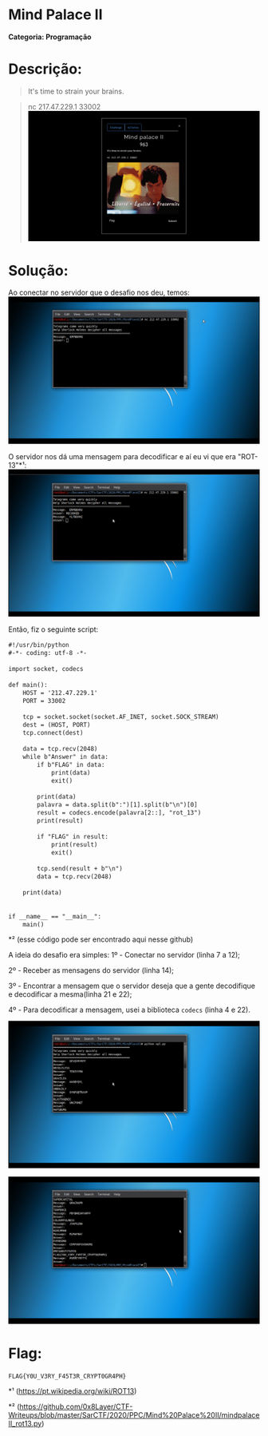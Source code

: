# Mind Palace II

**Categoria: Programação**

# Descrição:
>It's time to strain your brains.

>nc 217.47.229.1 33002
![MindPalaceII - Chall](palaceII_chall.png)

# Solução:
Ao conectar no servidor que o desafio nos deu, temos:
![MindPalaceII - Servidor](mindpalaceII_1.png)

O servidor nos dá uma mensagem para decodificar e aí eu vi que era "ROT-13"*¹:
![MindPalaceII - ServidorRot13](mindpalaceII_2.png)

Então, fiz o seguinte script:

```
#!/usr/bin/python
#-*- coding: utf-8 -*-

import socket, codecs

def main():
	HOST = '212.47.229.1'
	PORT = 33002

	tcp = socket.socket(socket.AF_INET, socket.SOCK_STREAM)
	dest = (HOST, PORT)
	tcp.connect(dest)

	data = tcp.recv(2048)
	while b"Answer" in data:
		if b"FLAG" in data:
			print(data)
			exit()

		print(data)
		palavra = data.split(b":")[1].split(b"\n")[0]
		result = codecs.encode(palavra[2::], "rot_13")
		print(result)

		if "FLAG" in result:
			print(result)
			exit()

		tcp.send(result + b"\n")
		data = tcp.recv(2048)

	print(data)


if __name__ == "__main__":
	main()
```
*² (esse código pode ser encontrado aqui nesse github)

A ideia do desafio era simples:
1º - Conectar no servidor (linha 7 a 12);

2º - Receber as mensagens do servidor (linha 14);

3º - Encontrar a mensagem que o servidor deseja que a gente decodifique e decodificar a mesma(linha 21 e 22);

4º - Para decodificar a mensagem, usei a biblioteca ```codecs``` (linha 4 e 22).

![MindPalaceII - UsandoScript](mindpalaceII_3.png)

![MindPalaceII - Flag](mindpalaceII_4.png)

# Flag:
```FLAG{Y0U_V3RY_F45T3R_CRYPT0GR4PH}```

*¹ (https://pt.wikipedia.org/wiki/ROT13)

*² (https://github.com/0x8Layer/CTF-Writeups/blob/master/SarCTF/2020/PPC/Mind%20Palace%20II/mindpalaceII_rot13.py)
